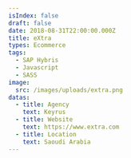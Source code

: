 ```yaml
---
isIndex: false
draft: false
date: 2018-08-31T22:00:00.000Z
title: eXtra
types: Ecommerce
tags:
  - SAP Hybris
  - Javascript
  - SASS
image:
  src: /images/uploads/extra.png
datas:
  - title: Agency
    text: Keyrus
  - title: Website
    text: https://www.extra.com
  - title: Location
    text: Saoudi Arabia
---
```

